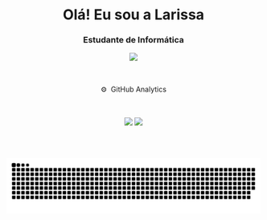 <h1 align="center">Olá! Eu sou a Larissa</h1>
<h3 align="center">Estudante de Informática</h3>
	
<p align="center">
  <img src="https://komarev.com/ghpvc/?username=holandalarissa&color=blueviolet&style=flat">
</p>
<br><p align="center">
⚙️ &nbsp;GitHub Analytics
</p></br>
<br><div align="center">
  <img height="150em" src="https://github-readme-stats.vercel.app/api?username=holandalarissa&show_icons=true&theme=dark&include_all_commits=true&count_public=true"/>
  <img height="150em" src="https://github-readme-stats.vercel.app/api/top-langs/?username=holandalarissa&layout=compact&langs_count=7&theme=dark"/>
</div></br>
  
<br><p align="center">
![Snake animation](https://github.com/holandalarissa/holandalarissa/blob/output/github-contribution-grid-snake.svg)
</p></br>
